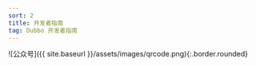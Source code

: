 ```yaml
---
sort: 2
title: 开发者指南
tag: Dubbo 开发者指南
---
```


![公众号]({{ site.baseurl }}/assets/images/qrcode.png){:.border.rounded}
